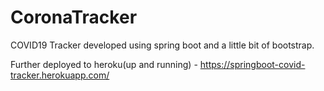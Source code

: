 # CoronaTracker
COVID19 Tracker developed using spring boot and a little bit of bootstrap.

Further deployed to heroku(up and running) - https://springboot-covid-tracker.herokuapp.com/
